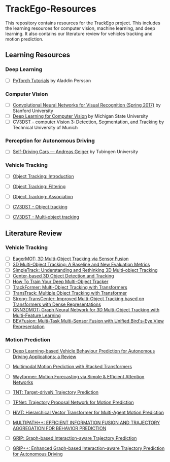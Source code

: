 # TrackEgo-Resources
This repository contains resources for the TrackEgo project. This includes the learning resources for computer vision, machine learning, and deep learning. It also contains our literature review for vehicles tracking and motion prediction.

## Learning Resources

### Deep Learning
- [ ] [PyTorch Tutorials](https://www.youtube.com/playlist?list=PLhhyoLH6IjfxeoooqP9rhU3HJIAVAJ3Vz) by Aladdin Persson

### Computer Vision
- [ ] [Convolutional Neural Networks for Visual Recognition (Spring 2017)](https://www.youtube.com/playlist?list=PL3FW7Lu3i5JvHM8ljYj-zLfQRF3EO8sYv) by Stanford University
- [ ] [Deep Learning for Computer Vision](https://www.youtube.com/playlist?list=PL5-TkQAfAZFbzxjBHtzdVCWE0Zbhomg7r) by Michigan State University
- [ ] [CV3DST - computer Vision 3: Detection, Segmentation, and Tracking](https://www.youtube.com/playlist?list=PLog3nOPCjKBkamdw8F6Hw_4YbRiDRb2rb) by Technical University of Munich
### Perception for Autonomous Driving
- [ ] [Self-Driving Cars — Andreas Geiger](https://www.youtube.com/playlist?list=PL05umP7R6ij321zzKXK6XCQXAaaYjQbzr) by Tubingen University

### Vehicle Tracking
- [ ] [Object Tracking: Introduction](https://www.youtube.com/watch?v=OG7f3cG01EE&list=PL05umP7R6ij321zzKXK6XCQXAaaYjQbzr&index=43)
- [ ] [Object Tracking: Filtering](https://www.youtube.com/watch?v=oc-as2xEnnU&list=PL05umP7R6ij321zzKXK6XCQXAaaYjQbzr&index=42)
- [ ] [Object Tracking: Association](https://www.youtube.com/watch?v=8uTXar8AWOw&list=PL05umP7R6ij321zzKXK6XCQXAaaYjQbzr&index=43)
- [ ] [CV3DST - Object tracking](https://www.youtube.com/watch?v=QtAYgtBnhws&list=PLog3nOPCjKBneGyffEktlXXMfv1OtKmCs&index=7)
- [ ] [CV3DST - Multi-object tracking](https://www.youtube.com/watch?v=BR3Y5bAz5Dw&list=PLog3nOPCjKBneGyffEktlXXMfv1OtKmCs&index=7)




## Literature Review

### Vehicle Tracking
- [ ] [EagerMOT: 3D Multi-Object Tracking via Sensor Fusion](https://arxiv.org/pdf/2104.14682v1.pdf)
- [ ] [3D Multi-Object Tracking: A Baseline and New Evaluation Metrics](https://arxiv.org/pdf/1907.03961v5.pdf)
- [ ] [SimpleTrack: Understanding and Rethinking 3D Multi-object Tracking](https://arxiv.org/pdf/2111.09621v1.pdf)
- [ ] [Center-based 3D Object Detection and Tracking](https://openaccess.thecvf.com/content/CVPR2021/papers/Yin_Center-Based_3D_Object_Detection_and_Tracking_CVPR_2021_paper.pdf)
- [ ] [How To Train Your Deep Multi-Object Tracker](https://arxiv.org/pdf/1906.06618.pdf)
- [ ] [TrackFormer: Multi-Object Tracking with Transformers](https://arxiv.org/pdf/2101.02702v3.pdf)
- [ ] [TransTrack: Multiple Object Tracking with Transformer](https://arxiv.org/pdf/2012.15460v2.pdf)
- [ ] [Strong-TransCenter: Improved Multi-Object Tracking based on Transformers with Dense Representations](https://arxiv.org/pdf/2210.13570v1.pdf)
- [ ] [GNN3DMOT: Graph Neural Network for 3D Multi-Object Tracking with Multi-Feature Learning](https://arxiv.org/pdf/2006.07327.pdf)
- [ ] [BEVFusion: Multi-Task Multi-Sensor Fusion with Unified Bird's-Eye View Representation](https://arxiv.org/pdf/2205.13542v2.pdf)

### Motion Prediction
- [ ] [Deep Learning-based Vehicle Behaviour Prediction for Autonomous Driving Applications: a Review](https://arxiv.org/pdf/1912.11676.pdf)
- [ ] [Multimodal Motion Prediction with Stacked Transformers](https://arxiv.org/pdf/2103.11624.pdf)
- [ ] [Wayformer: Motion Forecasting via Simple & Efficient Attention Networks](https://arxiv.org/pdf/2207.05844.pdf)
- [ ] [TNT: Target-driveN Trajectory Prediction](https://arxiv.org/pdf/2008.08294.pdf)
- [ ] [TPNet: Trajectory Proposal Network for Motion Prediction](https://arxiv.org/pdf/2004.12255.pdf)
- [ ] [HiVT: Hierarchical Vector Transformer for Multi-Agent Motion Prediction](https://openaccess.thecvf.com/content/CVPR2022/papers/Zhou_HiVT_Hierarchical_Vector_Transformer_for_Multi-Agent_Motion_Prediction_CVPR_2022_paper.pdf)
- [ ] [MULTIPATH++: EFFICIENT INFORMATION FUSION AND TRAJECTORY AGGREGATION FOR BEHAVIOR PREDICTION](https://arxiv.org/pdf/2111.14973v3.pdf)
- [ ] [GRIP: Graph-based Interaction-aware Trajectory Prediction](https://sci-hub.se/https://ieeexplore.ieee.org/abstract/document/8917228)
- [ ] [GRIP++: Enhanced Graph-based Interaction-aware Trajectory Prediction for Autonomous Driving](https://arxiv.org/pdf/1907.07792v2.pdf)

